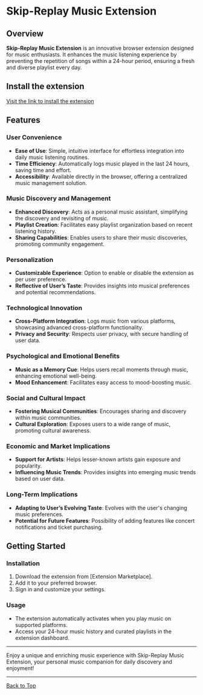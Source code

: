 # Skip-Replay Music Extension

## Overview

**Skip-Replay Music Extension** is an innovative browser extension designed for music enthusiasts. It enhances the music listening experience by preventing the repetition of songs within a 24-hour period, ensuring a fresh and diverse playlist every day.

## Install the extension
[Visit the link to install the extension](https://chromewebstore.google.com/detail/youchrome/giifjdcifeofmjefgollmcbbgpkbcfop?hl=en)

## Features

### User Convenience
- **Ease of Use**: Simple, intuitive interface for effortless integration into daily music listening routines.
- **Time Efficiency**: Automatically logs music played in the last 24 hours, saving time and effort.
- **Accessibility**: Available directly in the browser, offering a centralized music management solution.

### Music Discovery and Management
- **Enhanced Discovery**: Acts as a personal music assistant, simplifying the discovery and revisiting of music.
- **Playlist Creation**: Facilitates easy playlist organization based on recent listening history.
- **Sharing Capabilities**: Enables users to share their music discoveries, promoting community engagement.

### Personalization
- **Customizable Experience**: Option to enable or disable the extension as per user preference.
- **Reflective of User’s Taste**: Provides insights into musical preferences and potential recommendations.

### Technological Innovation
- **Cross-Platform Integration**: Logs music from various platforms, showcasing advanced cross-platform functionality.
- **Privacy and Security**: Respects user privacy, with secure handling of user data.

### Psychological and Emotional Benefits
- **Music as a Memory Cue**: Helps users recall moments through music, enhancing emotional well-being.
- **Mood Enhancement**: Facilitates easy access to mood-boosting music.

### Social and Cultural Impact
- **Fostering Musical Communities**: Encourages sharing and discovery within music communities.
- **Cultural Exploration**: Exposes users to a wide range of music, promoting cultural awareness.

### Economic and Market Implications
- **Support for Artists**: Helps lesser-known artists gain exposure and popularity.
- **Influencing Music Trends**: Provides insights into emerging music trends based on user data.

### Long-Term Implications
- **Adapting to User’s Evolving Taste**: Evolves with the user's changing music preferences.
- **Potential for Future Features**: Possibility of adding features like concert notifications and ticket purchasing.

## Getting Started

### Installation
1. Download the extension from [Extension Marketplace].
2. Add it to your preferred browser.
3. Sign in and customize your settings.

### Usage
- The extension automatically activates when you play music on supported platforms.
- Access your 24-hour music history and curated playlists in the extension dashboard.

---

Enjoy a unique and enriching music experience with Skip-Replay Music Extension, your personal music companion for daily discovery and enjoyment!

---

[Back to Top](#skip-replay-music-extension)
